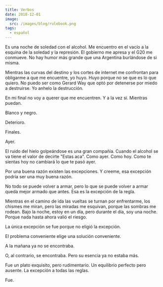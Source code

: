 ```yaml
---
title: Verbos
date: 2018-12-01
image:
  src: /images/blog/rulebook.png
tags:
  - español
---
```

Es una noche de soledad con el alcohol. Me encuentro en el vacío a la esquina de la soledad y la represión. El gobierno me apresa y el G20 me conmueve. No hay humor más grande que una Argentina burlándose de si misma.

Mientras las curvas del destino y los cortes de internet me confrontan para obligarme a que me encuentre, yo huyo. Huyo porque no se que es lo que quiero. No puedo ser como Gerard Way que optó por detenerse por miedo a destruirse. Yo anhelo la destrucción.

En mi final no voy a querer que me encuentren. Y a la vez si. Mientras puedan.

Blanco y negro.

Deterioro.

Finales.

Ayer.

El ruido del hielo golpeándose es una gran compañía. Cuando el alcohol se va tiene el valor de decirte "Estas aca". Como ayer. Como hoy. Como te sientas hoy no cambiará lo que te pasó ayer.

Por una buena razón existen las excepciones. Y creeme, esa excepción podría ser una muy buena razón.

No todo se puede volver a armar, pero lo que se puede volver a armar queda mejor armado que antes. Esa es la excepción de la regla.

Mientras en el camino de ida las vueltas se turnan por enfrentarme, los chismes me miran, pero las miradas me esquivan, porque las sombras me rodean. Bajo la noche, estoy en un día, pero durante el día, soy una noche. Porque nada hasta ahora valió el riesgo.

La única excepción se fue porque no eligió la excepción.

El problema conveniente elige una solución conveniente.

A la mañana ya no se encontraba.

O, al contrario, se encontraba. Pero su esencia ya no estaba más.

Fue un plato exquisito, pero rudimentario. Un equilibrio perfecto pero ausente. La excepción a todas las reglas.

Fue.
